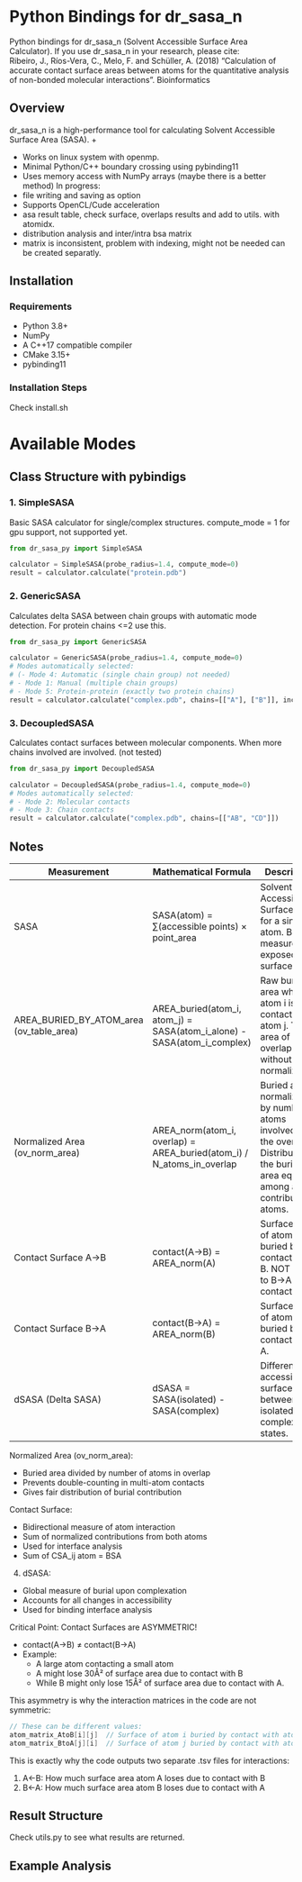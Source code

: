 # Python Bindings for dr_sasa_n

Python bindings for dr_sasa_n (Solvent Accessible Surface Area Calculator). If you use dr_sasa_n in your research, please cite: \
Ribeiro, J., Ríos-Vera, C., Melo, F. and Schüller, A. (2018) “Calculation of accurate contact surface areas between atoms for the quantitative analysis of non-bonded molecular interactions”. Bioinformatics

## Overview
dr_sasa_n is a high-performance tool for calculating Solvent Accessible Surface Area (SASA). +

- Works on linux system with openmp. 
- Minimal Python/C++ boundary crossing using pybinding11
- Uses memory access with NumPy arrays (maybe there is a better method)
In progress:
- file writing and saving as option
- Supports OpenCL/Cude acceleration 
- asa result table, check surface, overlaps results and add to utils. with atomidx.
- distribution analysis and inter/intra bsa matrix
- matrix is inconsistent, problem with indexing, might not be needed can be created separatly.

## Installation

### Requirements
- Python 3.8+
- NumPy
- A C++17 compatible compiler
- CMake 3.15+
- pybinding11

### Installation Steps

Check install.sh

# Available Modes

## Class Structure with pybindigs

### 1. SimpleSASA
Basic SASA calculator for single/complex structures.
compute_mode = 1 for gpu support, not supported yet.
```python
from dr_sasa_py import SimpleSASA

calculator = SimpleSASA(probe_radius=1.4, compute_mode=0) 
result = calculator.calculate("protein.pdb")
```

### 2. GenericSASA
Calculates delta SASA between chain groups with automatic mode detection. For protein chains <=2 use this.
```python
from dr_sasa_py import GenericSASA

calculator = GenericSASA(probe_radius=1.4, compute_mode=0)
# Modes automatically selected:
# (- Mode 4: Automatic (single chain group) not needed)
# - Mode 1: Manual (multiple chain groups)
# - Mode 5: Protein-protein (exactly two protein chains)
result = calculator.calculate("complex.pdb", chains=[["A"], ["B"]], include_matrix=True)
```

### 3. DecoupledSASA
Calculates contact surfaces between molecular components. When more chains involved are involved. (not tested)
```python
from dr_sasa_py import DecoupledSASA

calculator = DecoupledSASA(probe_radius=1.4, compute_mode=0)
# Modes automatically selected:
# - Mode 2: Molecular contacts
# - Mode 3: Chain contacts
result = calculator.calculate("complex.pdb", chains=[["AB", "CD"]])
```

## Notes

| Measurement | Mathematical Formula | Description |
|------------|---------------------|-------------|
| SASA | SASA(atom) = ∑(accessible points) × point_area | Solvent Accessible Surface Area for a single atom. Basic measure of exposed surface. |
| AREA_BURIED_BY_ATOM_area<br>(ov_table_area) | AREA_buried(atom_i, atom_j) = SASA(atom_i_alone) - SASA(atom_i_complex) | Raw buried area when atom i is in contact with atom j. Total area of overlap without normalization. |
| Normalized Area<br>(ov_norm_area) | AREA_norm(atom_i, overlap) = AREA_buried(atom_i) / N_atoms_in_overlap | Buried area normalized by number of atoms involved in the overlap. Distributes the buried area equally among all contributing atoms. |
| Contact Surface A->B | contact(A->B) = AREA_norm(A) | Surface area of atom A buried by contact with B. NOT equal to B->A contact! |
| Contact Surface B->A | contact(B->A) = AREA_norm(B) | Surface area of atom B buried by contact with A. |
| dSASA (Delta SASA) | dSASA = SASA(isolated) - SASA(complex) | Difference in accessible surface area between isolated and complexed states. |



 Normalized Area (ov_norm_area):
- Buried area divided by number of atoms in overlap
- Prevents double-counting in multi-atom contacts
- Gives fair distribution of burial contribution

Contact Surface:
- Bidirectional measure of atom interaction
- Sum of normalized contributions from both atoms
- Used for interface analysis
- Sum of CSA_ij atom = BSA

4. dSASA:
- Global measure of burial upon complexation
- Accounts for all changes in accessibility
- Used for binding interface analysis

Critical Point: Contact Surfaces are ASYMMETRIC!
- contact(A->B) ≠ contact(B->A)
- Example:
  * A large atom contacting a small atom
  * A might lose 30Å² of surface area due to contact with B
  * While B might only lose 15Å² of surface area due to contact with A.

This asymmetry is why the interaction matrices in the code are not symmetric:
```cpp
// These can be different values:
atom_matrix_AtoB[i][j]  // Surface of atom i buried by contact with atom j
atom_matrix_BtoA[j][i]  // Surface of atom j buried by contact with atom i
```

This is exactly why the code outputs two separate .tsv files for interactions:
1. A<-B: How much surface area atom A loses due to contact with B
2. B<-A: How much surface area atom B loses due to contact with A


## Result Structure

Check utils.py to see what results are returned.

## Example Analysis

```python

```